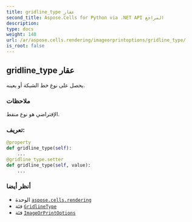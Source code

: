 ```yaml
---
title: gridline_type عقار
second_title: Aspose.Cells for Python via .NET API المراجع
description:
type: docs
weight: 140
url: /ar/aspose.cells.rendering/imageorprintoptions/gridline_type/
is_root: false
---
```

##  gridline_type عقار

يحصل على نوع خط الشبكة أو يعينه.

###  ملاحظات

الإفتراضي هو نوع منقط.
###  تعريف:
```python
@property
def gridline_type(self):
    ...
@gridline_type.setter
def gridline_type(self, value):
    ...
```

###  أنظر أيضا
* الوحدة [`aspose.cells.rendering`](../../)
* فئة [`GridlineType`](/cells/python-net/ar/aspose.cells/gridlinetype)
* فئة [`ImageOrPrintOptions`](/cells/python-net/ar/aspose.cells.rendering/imageorprintoptions)
